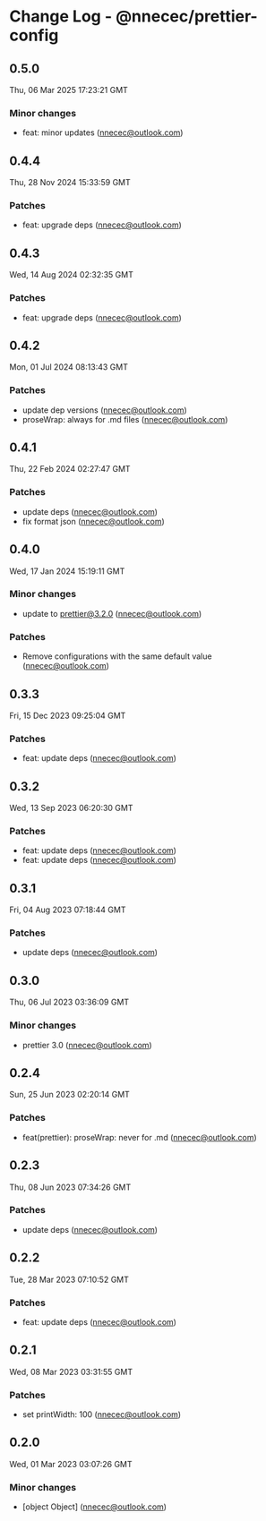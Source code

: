 # Change Log - @nnecec/prettier-config

<!-- This log was last generated on Thu, 06 Mar 2025 17:23:21 GMT and should not be manually modified. -->

<!-- Start content -->

## 0.5.0

Thu, 06 Mar 2025 17:23:21 GMT

### Minor changes

- feat: minor updates (nnecec@outlook.com)

## 0.4.4

Thu, 28 Nov 2024 15:33:59 GMT

### Patches

- feat: upgrade deps (nnecec@outlook.com)

## 0.4.3

Wed, 14 Aug 2024 02:32:35 GMT

### Patches

- feat: upgrade deps (nnecec@outlook.com)

## 0.4.2

Mon, 01 Jul 2024 08:13:43 GMT

### Patches

- update dep versions (nnecec@outlook.com)
- proseWrap: always for .md files (nnecec@outlook.com)

## 0.4.1

Thu, 22 Feb 2024 02:27:47 GMT

### Patches

- update deps (nnecec@outlook.com)
- fix format json (nnecec@outlook.com)

## 0.4.0

Wed, 17 Jan 2024 15:19:11 GMT

### Minor changes

- update to prettier@3.2.0 (nnecec@outlook.com)

### Patches

- Remove configurations with the same default value (nnecec@outlook.com)

## 0.3.3

Fri, 15 Dec 2023 09:25:04 GMT

### Patches

- feat: update deps (nnecec@outlook.com)

## 0.3.2

Wed, 13 Sep 2023 06:20:30 GMT

### Patches

- feat: update deps (nnecec@outlook.com)
- feat: update deps (nnecec@outlook.com)

## 0.3.1

Fri, 04 Aug 2023 07:18:44 GMT

### Patches

- update deps (nnecec@outlook.com)

## 0.3.0

Thu, 06 Jul 2023 03:36:09 GMT

### Minor changes

- prettier 3.0 (nnecec@outlook.com)

## 0.2.4

Sun, 25 Jun 2023 02:20:14 GMT

### Patches

- feat(prettier): proseWrap: never for .md (nnecec@outlook.com)

## 0.2.3

Thu, 08 Jun 2023 07:34:26 GMT

### Patches

- update deps (nnecec@outlook.com)

## 0.2.2

Tue, 28 Mar 2023 07:10:52 GMT

### Patches

- feat: update deps (nnecec@outlook.com)

## 0.2.1

Wed, 08 Mar 2023 03:31:55 GMT

### Patches

- set printWidth: 100 (nnecec@outlook.com)

## 0.2.0

Wed, 01 Mar 2023 03:07:26 GMT

### Minor changes

- [object Object] (nnecec@outlook.com)
